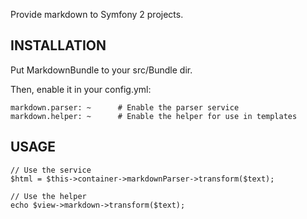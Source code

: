 Provide markdown to Symfony 2 projects.

## INSTALLATION

Put MarkdownBundle to your src/Bundle dir.

Then, enable it in your config.yml:

    markdown.parser: ~      # Enable the parser service
    markdown.helper: ~      # Enable the helper for use in templates

## USAGE

    // Use the service
    $html = $this->container->markdownParser->transform($text);

    // Use the helper
    echo $view->markdown->transform($text);
